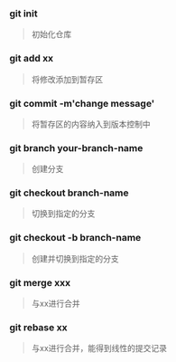 ### git init
> 初始化仓库
### git add xx
> 将修改添加到暂存区  
### git commit -m'change message'
> 将暂存区的内容纳入到版本控制中

### git branch your-branch-name
> 创建分支

### git checkout branch-name
> 切换到指定的分支

### git checkout -b branch-name
> 创建并切换到指定的分支
### git merge xxx
> 与xx进行合并

### git rebase xx
> 与xx进行合并，能得到线性的提交记录


